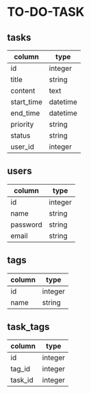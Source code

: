 # TO-DO-TASK

## tasks

column | type
------------ | -------------
id | integer
title | string
content | text
start_time | datetime
end_time | datetime
priority | string
status | string
user_id | integer

## users

column | type
------------ | -------------
id | integer
name | string
password | string
email | string

## tags

column | type
------------ | -------------
id | integer
name | string

## task_tags

column | type
------------ | -------------
id | integer
tag_id | integer
task_id | integer




